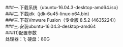 ###一.下载系统（ubuntu-16.04.3-desktop-amd64.iso）<br />
###二.下载jdk（jdk-6u45-linux-x64.bin）<br />
###三.下载Vmware Fusion（专业版 8.5.2 (4635224)）<br />
###三.安装ubuntu-16.04.3-desktop-amd64<br />
###(1)配置参数<br />
  处理器：1; 硬盘：80G
